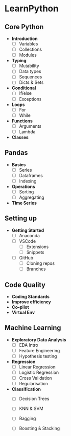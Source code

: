 # LearnPython

## Core Python
- **Introduction**
  - [ ] Variables
  - [ ] Collections
  - [ ] Modules
- **Typing**
  - [ ] Mutability
  - [ ] Data types
  - [ ] Sequences
  - [ ] Dicts & Sets
- **Conditional**
  - [ ] If/else
  - [ ] Exceptions
- **Loops**
  - [ ] For
  - [ ] While
- **Functions**
  - [ ] Arguments
  - [ ] Lambda
- **Classes**
  
## Pandas
- **Basics**
  - [ ] Series
  - [ ] Dataframes
  - [ ] Indexing
- **Operations**
  - [ ] Sorting
  - [ ] Aggregating
- **Time Series**

## Setting up
- **Getting Started**
  - [ ] Anaconda
  - [ ] VSCode
    - [ ] Extensions
    - [ ] Snippets
  - [ ] GitHub
    - [ ] Cloning repos
    - [ ] Branches

## Code Quality
- **Coding Standards**
- **Improve efficiency**
- **Co-pilot**
- **Virtual Env**

## Machine Learning
- **Exploratory Data Analysis**
  - [ ] EDA Intro
  - [ ] Feature Engineering
  - [ ] Hypothesis testing
- **Regression**
  - [ ] Linear Regression
  - [ ] Logistic Regression
  - [ ] Cross Validation
  - [ ] Regularisation
- **Classification**
  - [ ] Decision Trees
  - [ ] KNN & SVM
  - [ ] Bagging
  - [ ] Boosting & Stacking


